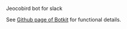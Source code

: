 Jeocobird bot for slack

See [Github page of Botkit](https://github.com/howdyai/botkit) for functional details.
